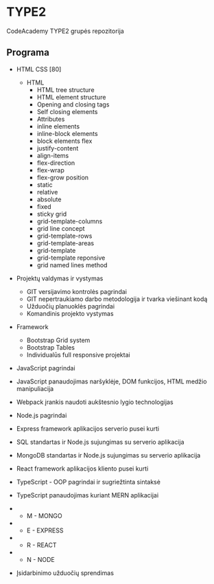 # TYPE2
CodeAcademy TYPE2 grupės repozitorija

## Programa
* HTML CSS [80]
  * HTML
    * HTML tree structure
    * HTML element structure
    * Opening and closing tags
    * Self closing elements
    * Attributes
    * inline elements
    * inline-block elements
    * block elements
    flex
    * justify-content
    * align-items
    * flex-direction
    * flex-wrap
    * flex-grow
    position
    * static
    * relative
    * absolute
    * fixed
    * sticky
    grid
    * grid-template-columns
    * grid line concept
    * grid-template-rows
    * grid-template-areas
    * grid-template
    * grid-template reponsive
    * grid named lines method

* Projektų valdymas ir vystymas
  * GIT versijavimo kontrolės pagrindai
  * GIT nepertraukiamo darbo metodologija ir tvarka viešinant kodą
  * Užduočių planuoklės pagrindai
  * Komandinis projekto vystymas

* Framework
  * Bootstrap Grid system
  * Bootstrap Tables
  * Individualūs full responsive projektai 

* JavaScript pagrindai

* JavaScript panaudojimas naršyklėje, DOM funkcijos, HTML medžio manipuliacija

* Webpack įrankis naudoti aukštesnio lygio technologijas

* Node.js pagrindai

* Express framework aplikacijos serverio pusei kurti

* SQL standartas ir Node.js sujungimas su serverio aplikacija

* MongoDB standartas ir Node.js sujungimas su serverio aplikacija

* React framework aplikacijos kliento pusei kurti

* TypeScript - OOP pagrindai ir sugriežtinta sintaksė

* TypeScript panaudojimas kuriant MERN aplikacijai
* * M - MONGO
* * E - EXPRESS
* * R - REACT
* * N - NODE
* Įsidarbinimo užduočių sprendimas